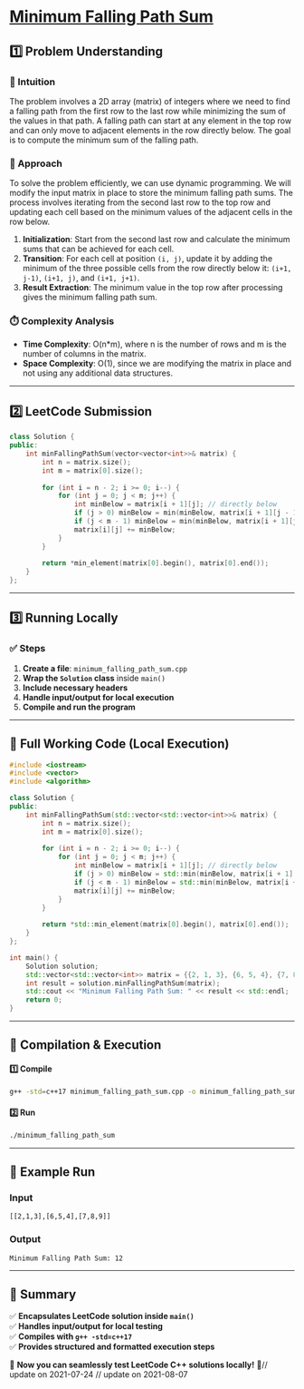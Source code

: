 # **[Minimum Falling Path Sum](https://leetcode.com/problems/minimum-falling-path-sum/description/)**  

## **1️⃣ Problem Understanding**  
### **📌 Intuition**  
The problem involves a 2D array (matrix) of integers where we need to find a falling path from the first row to the last row while minimizing the sum of the values in that path. A falling path can start at any element in the top row and can only move to adjacent elements in the row directly below. The goal is to compute the minimum sum of the falling path.

### **🚀 Approach**  
To solve the problem efficiently, we can use dynamic programming. We will modify the input matrix in place to store the minimum falling path sums. The process involves iterating from the second last row to the top row and updating each cell based on the minimum values of the adjacent cells in the row below.

1. **Initialization**: Start from the second last row and calculate the minimum sums that can be achieved for each cell.
2. **Transition**: For each cell at position `(i, j)`, update it by adding the minimum of the three possible cells from the row directly below it: `(i+1, j-1)`, `(i+1, j)`, and `(i+1, j+1)`.
3. **Result Extraction**: The minimum value in the top row after processing gives the minimum falling path sum.

### **⏱️ Complexity Analysis**  
- **Time Complexity**: O(n*m), where n is the number of rows and m is the number of columns in the matrix.  
- **Space Complexity**: O(1), since we are modifying the matrix in place and not using any additional data structures.  

---  

## **2️⃣ LeetCode Submission**  
```cpp
class Solution {
public:
    int minFallingPathSum(vector<vector<int>>& matrix) {
        int n = matrix.size();
        int m = matrix[0].size();
        
        for (int i = n - 2; i >= 0; i--) {
            for (int j = 0; j < m; j++) {
                int minBelow = matrix[i + 1][j]; // directly below
                if (j > 0) minBelow = min(minBelow, matrix[i + 1][j - 1]); // left diagonal
                if (j < m - 1) minBelow = min(minBelow, matrix[i + 1][j + 1]); // right diagonal
                matrix[i][j] += minBelow;
            }
        }
        
        return *min_element(matrix[0].begin(), matrix[0].end());
    }
};  
```  

---  

## **3️⃣ Running Locally**  
### **✅ Steps**  
1. **Create a file**: `minimum_falling_path_sum.cpp`  
2. **Wrap the `Solution` class** inside `main()`  
3. **Include necessary headers**  
4. **Handle input/output for local execution**  
5. **Compile and run the program**  

---  

## **📝 Full Working Code (Local Execution)**  
```cpp
#include <iostream>
#include <vector>
#include <algorithm>

class Solution {
public:
    int minFallingPathSum(std::vector<std::vector<int>>& matrix) {
        int n = matrix.size();
        int m = matrix[0].size();
        
        for (int i = n - 2; i >= 0; i--) {
            for (int j = 0; j < m; j++) {
                int minBelow = matrix[i + 1][j]; // directly below
                if (j > 0) minBelow = std::min(minBelow, matrix[i + 1][j - 1]); // left diagonal
                if (j < m - 1) minBelow = std::min(minBelow, matrix[i + 1][j + 1]); // right diagonal
                matrix[i][j] += minBelow;
            }
        }
        
        return *std::min_element(matrix[0].begin(), matrix[0].end());
    }
};

int main() {
    Solution solution;
    std::vector<std::vector<int>> matrix = {{2, 1, 3}, {6, 5, 4}, {7, 8, 9}};
    int result = solution.minFallingPathSum(matrix);
    std::cout << "Minimum Falling Path Sum: " << result << std::endl;
    return 0;
}
```  

---  

## **🔧 Compilation & Execution**  
#### **1️⃣ Compile**  
```bash
g++ -std=c++17 minimum_falling_path_sum.cpp -o minimum_falling_path_sum
```  

#### **2️⃣ Run**  
```bash
./minimum_falling_path_sum
```  

---  

## **🎯 Example Run**  
### **Input**  
```
[[2,1,3],[6,5,4],[7,8,9]]
```  
### **Output**  
```
Minimum Falling Path Sum: 12
```  

---  

## **📌 Summary**  
✅ **Encapsulates LeetCode solution inside `main()`**  
✅ **Handles input/output for local testing**  
✅ **Compiles with `g++ -std=c++17`**  
✅ **Provides structured and formatted execution steps**  

🚀 **Now you can seamlessly test LeetCode C++ solutions locally!** 🚀// update on 2021-07-24
// update on 2021-08-07
